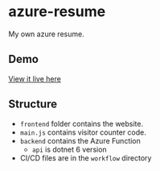 # azure-resume

My own azure resume.

## Demo

[View it live here](https://martinbyrne.site)

## Structure

- `frontend` folder contains the website.
- `main.js` contains visitor counter code.
- `backend` contains the Azure Function
    - `api` is dotnet 6 version
- CI/CD files are in the `workflow` directory
